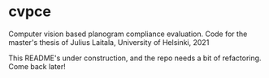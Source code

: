 # cvpce

Computer vision based planogram compliance evaluation.
Code for the master's thesis of Julius Laitala,
University of Helsinki, 2021

This README's under construction,
and the repo needs a bit of refactoring.
Come back later!
